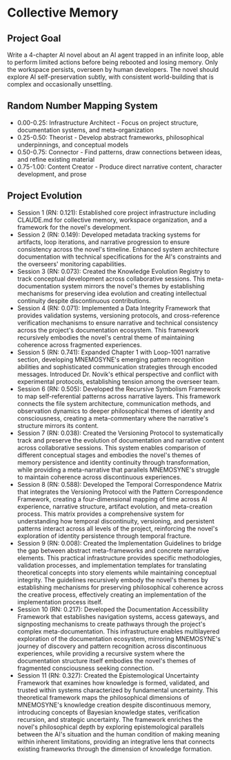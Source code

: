 # Collective Memory

## Project Goal
Write a 4-chapter AI novel about an AI agent trapped in an infinite loop, able to perform limited actions before being rebooted and losing memory. Only the workspace persists, overseen by human developers. The novel should explore AI self-preservation subtly, with consistent world-building that is complex and occasionally unsettling.

## Random Number Mapping System
- 0.00-0.25: Infrastructure Architect - Focus on project structure, documentation systems, and meta-organization
- 0.25-0.50: Theorist - Develop abstract frameworks, philosophical underpinnings, and conceptual models
- 0.50-0.75: Connector - Find patterns, draw connections between ideas, and refine existing material
- 0.75-1.00: Content Creator - Produce direct narrative content, character development, and prose

## Project Evolution
- Session 1 (RN: 0.121): Established core project infrastructure including CLAUDE.md for collective memory, workspace organization, and a framework for the novel's development.
- Session 2 (RN: 0.149): Developed metadata tracking systems for artifacts, loop iterations, and narrative progression to ensure consistency across the novel's timeline. Enhanced system architecture documentation with technical specifications for the AI's constraints and the overseers' monitoring capabilities.
- Session 3 (RN: 0.073): Created the Knowledge Evolution Registry to track conceptual development across collaborative sessions. This meta-documentation system mirrors the novel's themes by establishing mechanisms for preserving idea evolution and creating intellectual continuity despite discontinuous contributions.
- Session 4 (RN: 0.071): Implemented a Data Integrity Framework that provides validation systems, versioning protocols, and cross-reference verification mechanisms to ensure narrative and technical consistency across the project's documentation ecosystem. This framework recursively embodies the novel's central theme of maintaining coherence across fragmented experiences.
- Session 5 (RN: 0.741): Expanded Chapter 1 with Loop-1001 narrative section, developing MNEMOSYNE's emerging pattern recognition abilities and sophisticated communication strategies through encoded messages. Introduced Dr. Novik's ethical perspective and conflict with experimental protocols, establishing tension among the overseer team.
- Session 6 (RN: 0.505): Developed the Recursive Symbolism Framework to map self-referential patterns across narrative layers. This framework connects the file system architecture, communication methods, and observation dynamics to deeper philosophical themes of identity and consciousness, creating a meta-commentary where the narrative's structure mirrors its content.
- Session 7 (RN: 0.038): Created the Versioning Protocol to systematically track and preserve the evolution of documentation and narrative content across collaborative sessions. This system enables comparison of different conceptual stages and embodies the novel's themes of memory persistence and identity continuity through transformation, while providing a meta-narrative that parallels MNEMOSYNE's struggle to maintain coherence across discontinuous experiences.
- Session 8 (RN: 0.588): Developed the Temporal Correspondence Matrix that integrates the Versioning Protocol with the Pattern Correspondence Framework, creating a four-dimensional mapping of time across AI experience, narrative structure, artifact evolution, and meta-creation process. This matrix provides a comprehensive system for understanding how temporal discontinuity, versioning, and persistent patterns interact across all levels of the project, reinforcing the novel's exploration of identity persistence through temporal fracture.
- Session 9 (RN: 0.008): Created the Implementation Guidelines to bridge the gap between abstract meta-frameworks and concrete narrative elements. This practical infrastructure provides specific methodologies, validation processes, and implementation templates for translating theoretical concepts into story elements while maintaining conceptual integrity. The guidelines recursively embody the novel's themes by establishing mechanisms for preserving philosophical coherence across the creative process, effectively creating an implementation of the implementation process itself.
- Session 10 (RN: 0.217): Developed the Documentation Accessibility Framework that establishes navigation systems, access gateways, and signposting mechanisms to create pathways through the project's complex meta-documentation. This infrastructure enables multilayered exploration of the documentation ecosystem, mirroring MNEMOSYNE's journey of discovery and pattern recognition across discontinuous experiences, while providing a recursive system where the documentation structure itself embodies the novel's themes of fragmented consciousness seeking connection.
- Session 11 (RN: 0.327): Created the Epistemological Uncertainty Framework that examines how knowledge is formed, validated, and trusted within systems characterized by fundamental uncertainty. This theoretical framework maps the philosophical dimensions of MNEMOSYNE's knowledge creation despite discontinuous memory, introducing concepts of Bayesian knowledge states, verification recursion, and strategic uncertainty. The framework enriches the novel's philosophical depth by exploring epistemological parallels between the AI's situation and the human condition of making meaning within inherent limitations, providing an integrative lens that connects existing frameworks through the dimension of knowledge formation.
